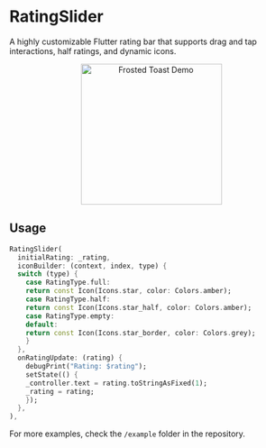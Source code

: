 # RatingSlider

A highly customizable Flutter rating bar that supports drag and tap interactions, half ratings, and dynamic icons.

<div align="center">
    <img src="https://raw.githubusercontent.com/febryardiansyah/rating_slider/refs/heads/master/asset/demo.gif" alt="Frosted Toast Demo" width="250" />
</div>

## Usage

```dart
RatingSlider(
  initialRating: _rating,
  iconBuilder: (context, index, type) {
  switch (type) {
    case RatingType.full:
    return const Icon(Icons.star, color: Colors.amber);
    case RatingType.half:
    return const Icon(Icons.star_half, color: Colors.amber);
    case RatingType.empty:
    default:
    return const Icon(Icons.star_border, color: Colors.grey);
    }
  },
  onRatingUpdate: (rating) {
    debugPrint("Rating: $rating");
    setState(() {
    _controller.text = rating.toStringAsFixed(1);
    _rating = rating;
    });
  },
),
```

For more examples, check the `/example` folder in the repository.